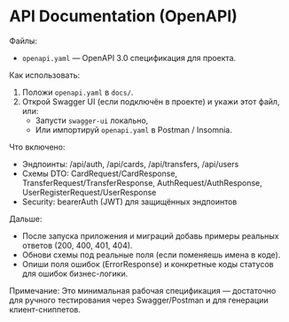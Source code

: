 # API Documentation (OpenAPI)

Файлы:
- `openapi.yaml` — OpenAPI 3.0 спецификация для проекта.

Как использовать:
1. Положи `openapi.yaml` в `docs/`.
2. Открой Swagger UI (если подключён в проекте) и укажи этот файл, или:
    - Запусти `swagger-ui` локально,
    - Или импортируй `openapi.yaml` в Postman / Insomnia.

Что включено:
- Эндпоинты: /api/auth, /api/cards, /api/transfers, /api/users
- Схемы DTO: CardRequest/CardResponse, TransferRequest/TransferResponse, AuthRequest/AuthResponse, UserRegisterRequest/UserResponse
- Security: bearerAuth (JWT) для защищённых эндпоинтов

Дальше:
- После запуска приложения и миграций добавь примеры реальных ответов (200, 400, 401, 404).
- Обнови схемы под реальные поля (если поменяешь имена в коде).
- Опиши поля ошибок (ErrorResponse) и конкретные коды статусов для ошибок бизнес-логики.

Примечание:
Это минимальная рабочая спецификация — достаточно для ручного тестирования через Swagger/Postman и для генерации клиент-сниппетов.
